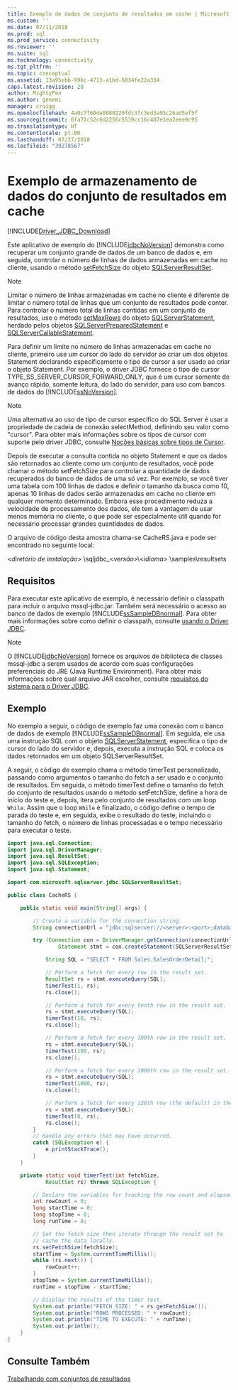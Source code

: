 ```yaml
---
title: Exemplo de dados de conjunto de resultados em cache | Microsoft Docs
ms.custom: ''
ms.date: 07/11/2018
ms.prod: sql
ms.prod_service: connectivity
ms.reviewer: ''
ms.suite: sql
ms.technology: connectivity
ms.tgt_pltfrm: ''
ms.topic: conceptual
ms.assetid: 13a95ebb-996c-4713-a1bd-5834fe22a334
caps.latest.revision: 20
author: MightyPen
ms.author: genemi
manager: craigg
ms.openlocfilehash: 4a0c7f60de8680229fdc3fc3ed3a95c26ad5ef5f
ms.sourcegitcommit: 6fa72c52c6d2256c5539cc16c407e1ea2eee9c95
ms.translationtype: HT
ms.contentlocale: pt-BR
ms.lasthandoff: 07/27/2018
ms.locfileid: "39278567"
---
```

# <a name="caching-result-set-data-sample"></a>Exemplo de armazenamento de dados do conjunto de resultados em cache
[!INCLUDE[Driver_JDBC_Download](../../includes/driver_jdbc_download.md)]

  Este aplicativo de exemplo do [!INCLUDE[jdbcNoVersion](../../includes/jdbcnoversion_md.md)] demonstra como recuperar um conjunto grande de dados de um banco de dados e, em seguida, controlar o número de linhas de dados armazenadas em cache no cliente, usando o método [setFetchSize](../../connect/jdbc/reference/setfetchsize-method-sqlserverresultset.md) do objeto [SQLServerResultSet](../../connect/jdbc/reference/sqlserverresultset-class.md).  
  
> [!NOTE]  
>  Limitar o número de linhas armazenadas em cache no cliente é diferente de limitar o número total de linhas que um conjunto de resultados pode conter. Para controlar o número total de linhas contidas em um conjunto de resultados, use o método [setMaxRows](../../connect/jdbc/reference/setmaxrows-method-sqlserverstatement.md) do objeto [SQLServerStatement](../../connect/jdbc/reference/sqlserverstatement-class.md), herdado pelos objetos [SQLServerPreparedStatement](../../connect/jdbc/reference/sqlserverpreparedstatement-class.md) e [SQLServerCallableStatement](../../connect/jdbc/reference/sqlservercallablestatement-class.md).  
  
 Para definir um limite no número de linhas armazenadas em cache no cliente, primeiro use um cursor do lado do servidor ao criar um dos objetos Statement declarando especificamente o tipo de cursor a ser usado ao criar o objeto Statement. Por exemplo, o driver JDBC fornece o tipo de cursor TYPE_SS_SERVER_CURSOR_FORWARD_ONLY, que é um cursor somente de avanço rápido, somente leitura, do lado do servidor, para uso com bancos de dados do [!INCLUDE[ssNoVersion](../../includes/ssnoversion_md.md)].  
  
> [!NOTE]  
>  Uma alternativa ao uso de tipo de cursor específico do SQL Server é usar a propriedade de cadeia de conexão selectMethod, definindo seu valor como "cursor". Para obter mais informações sobre os tipos de cursor com suporte pelo driver JDBC, consulte [Noções básicas sobre tipos de Cursor](../../connect/jdbc/understanding-cursor-types.md).  
  
 Depois de executar a consulta contida no objeto Statement e que os dados são retornados ao cliente como um conjunto de resultados, você pode chamar o método setFetchSize para controlar a quantidade de dados recuperados do banco de dados de uma só vez. Por exemplo, se você tiver uma tabela com 100 linhas de dados e definir o tamanho da busca como 10, apenas 10 linhas de dados serão armazenadas em cache no cliente em qualquer momento determinado. Embora esse procedimento reduza a velocidade de processamento dos dados, ele tem a vantagem de usar menos memória no cliente, o que pode ser especialmente útil quando for necessário processar grandes quantidades de dados.  
  
 O arquivo de código desta amostra chama-se CacheRS.java e pode ser encontrado no seguinte local:  
  
 \<*diretório de instalação*> \sqljdbc_\<*versão*>\\<*idioma*> \samples\resultsets  
  
## <a name="requirements"></a>Requisitos  
 Para executar este aplicativo de exemplo, é necessário definir o classpath para incluir o arquivo mssql-jdbc.jar. Também será necessário o acesso ao banco de dados de exemplo [!INCLUDE[ssSampleDBnormal](../../includes/sssampledbnormal_md.md)]. Para obter mais informações sobre como definir o classpath, consulte [usando o Driver JDBC](../../connect/jdbc/using-the-jdbc-driver.md).  
  
> [!NOTE]  
>  O [!INCLUDE[jdbcNoVersion](../../includes/jdbcnoversion_md.md)] fornece os arquivos de biblioteca de classes mssql-jdbc a serem usados de acordo com suas configurações preferenciais do JRE (Java Runtime Environment). Para obter mais informações sobre qual arquivo JAR escolher, consulte [requisitos do sistema para o Driver JDBC](../../connect/jdbc/system-requirements-for-the-jdbc-driver.md).  
  
## <a name="example"></a>Exemplo  
 No exemplo a seguir, o código de exemplo faz uma conexão com o banco de dados de exemplo [!INCLUDE[ssSampleDBnormal](../../includes/sssampledbnormal_md.md)]. Em seguida, ele usa uma instrução SQL com o objeto [SQLServerStatement](../../connect/jdbc/reference/sqlserverstatement-class.md), especifica o tipo de cursor do lado do servidor e, depois, executa a instrução SQL e coloca os dados retornados em um objeto SQLServerResultSet.  
  
 A seguir, o código de exemplo chama o método timerTest personalizado, passando como argumentos o tamanho do fetch a ser usado e o conjunto de resultados. Em seguida, o método timerTest define o tamanho do fetch do conjunto de resultados usando o método setFetchSize, define a hora de início do teste e, depois, itera pelo conjunto de resultados com um loop `While`. Assim que o loop `While` é finalizado, o código define o tempo de parada do teste e, em seguida, exibe o resultado do teste, incluindo o tamanho do fetch, o número de linhas processadas e o tempo necessário para executar o teste.  
  
```java
import java.sql.Connection;
import java.sql.DriverManager;
import java.sql.ResultSet;
import java.sql.SQLException;
import java.sql.Statement;

import com.microsoft.sqlserver.jdbc.SQLServerResultSet;

public class CacheRS {

    public static void main(String[] args) {

        // Create a variable for the connection string.
        String connectionUrl = "jdbc:sqlserver://<server>:<port>;databaseName=AdventureWorks;user=<user>;password=<password>";

        try (Connection con = DriverManager.getConnection(connectionUrl);
                Statement stmt = con.createStatement(SQLServerResultSet.TYPE_SS_SERVER_CURSOR_FORWARD_ONLY, SQLServerResultSet.CONCUR_READ_ONLY);) {

            String SQL = "SELECT * FROM Sales.SalesOrderDetail;";

            // Perform a fetch for every row in the result set.
            ResultSet rs = stmt.executeQuery(SQL);
            timerTest(1, rs);
            rs.close();

            // Perform a fetch for every tenth row in the result set.
            rs = stmt.executeQuery(SQL);
            timerTest(10, rs);
            rs.close();

            // Perform a fetch for every 100th row in the result set.
            rs = stmt.executeQuery(SQL);
            timerTest(100, rs);
            rs.close();

            // Perform a fetch for every 1000th row in the result set.
            rs = stmt.executeQuery(SQL);
            timerTest(1000, rs);
            rs.close();

            // Perform a fetch for every 128th row (the default) in the result set.
            rs = stmt.executeQuery(SQL);
            timerTest(0, rs);
            rs.close();
        }
        // Handle any errors that may have occurred.
        catch (SQLException e) {
            e.printStackTrace();
        }
    }

    private static void timerTest(int fetchSize,
            ResultSet rs) throws SQLException {

        // Declare the variables for tracking the row count and elapsed time.
        int rowCount = 0;
        long startTime = 0;
        long stopTime = 0;
        long runTime = 0;

        // Set the fetch size then iterate through the result set to
        // cache the data locally.
        rs.setFetchSize(fetchSize);
        startTime = System.currentTimeMillis();
        while (rs.next()) {
            rowCount++;
        }
        stopTime = System.currentTimeMillis();
        runTime = stopTime - startTime;

        // Display the results of the timer test.
        System.out.println("FETCH SIZE: " + rs.getFetchSize());
        System.out.println("ROWS PROCESSED: " + rowCount);
        System.out.println("TIME TO EXECUTE: " + runTime);
        System.out.println();
    }
}
```  
  
## <a name="see-also"></a>Consulte Também  
 [Trabalhando com conjuntos de resultados](../../connect/jdbc/working-with-result-sets.md)  
  
  
